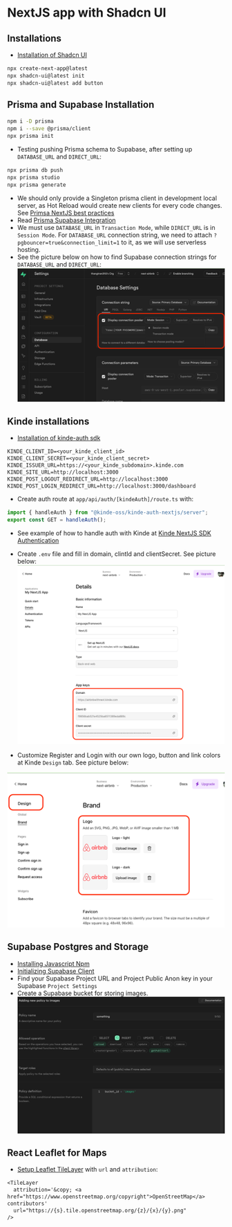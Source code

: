 # NextJS app with Shadcn UI

## Installations

- [Installation of Shadcn UI](https://ui.shadcn.com/docs/installation/next)

```bash
npx create-next-app@latest
npx shadcn-ui@latest init
npx shadcn-ui@latest add button
```

## Prisma and Supabase Installation

```bash
npm i -D prisma
npm i --save @prisma/client
npx prisma init
```

- Testing pushing Prisma schema to Supabase, after setting up `DATABASE_URL` and `DIRECT_URL`:

```bash
npx prisma db push
npx prisma studio
npx prisma generate
```

- We should only provide a Singleton prisma client in development local server, as Hot Reload would create new clients for every code changes. See [Primsa NextJS best practices](https://www.prisma.io/docs/orm/more/help-and-troubleshooting/help-articles/nextjs-prisma-client-dev-practices)
- Read [Prisma Supabase Integration](https://supabase.com/partners/integrations/prisma)
- We must use `DATABASE_URL` in `Transaction Mode`, while `DIRECT_URL` is in `Session Mode`. For `DATABASE_URL` connection string, we need to attach `?pgbouncer=true&connection_limit=1` to it, as we will use serverless hosting.
- See the picture below on how to find Supabase connection strings for `DATABASE_URL` and `DIRECT_URL`:
  ![Supabase connection strings](./images/SupabasePrismaConnections.png)

## Kinde installations

- [Installation of kinde-auth sdk](https://docs.kinde.com/developer-tools/sdks/backend/nextjs-sdk/)

```env
KINDE_CLIENT_ID=<your_kinde_client_id>
KINDE_CLIENT_SECRET=<your_kinde_client_secret>
KINDE_ISSUER_URL=https://<your_kinde_subdomain>.kinde.com
KINDE_SITE_URL=http://localhost:3000
KINDE_POST_LOGOUT_REDIRECT_URL=http://localhost:3000
KINDE_POST_LOGIN_REDIRECT_URL=http://localhost:3000/dashboard
```

- Create auth route at `app/api/auth/[kindeAuth]/route.ts` with:

```ts
import { handleAuth } from "@kinde-oss/kinde-auth-nextjs/server";
export const GET = handleAuth();
```

- See example of how to handle auth with Kinde at [Kinde NextJS SDK Authentication](https://docs.kinde.com/developer-tools/sdks/backend/nextjs-sdk/#authentication)

- Create `.env` file and fill in domain, clintId and clientSecret. See picture below:
  ![Kinde domain and app keys](./images/GetKindeAppKeys.png)

- Customize Register and Login with our own logo, button and link colors at Kinde `Design` tab. See picture below:

![Kinde design tab](./images/ChangeLogoAndButtonColors.png)

## Supabase Postgres and Storage

- [Installing Javascript Npm](https://supabase.com/docs/reference/javascript/installing)
- [Initializing Supabase Client](https://supabase.com/docs/reference/javascript/initializing)
- Find your Supabase Project URL and Project Public Anon key in your Supabase `Project Settings`
- Create a Supabase bucket for storing images.
  ![Supabase Storage Policy](./images/SupabaseBucketPolicy.png)

## React Leaflet for Maps

- [Setup Leaflet TileLayer](https://react-leaflet.js.org/docs/start-setup/) with `url` and `attribution`:

```tsx
<TileLayer
  attribution='&copy; <a href="https://www.openstreetmap.org/copyright">OpenStreetMap</a> contributors'
  url="https://{s}.tile.openstreetmap.org/{z}/{x}/{y}.png"
/>
```
